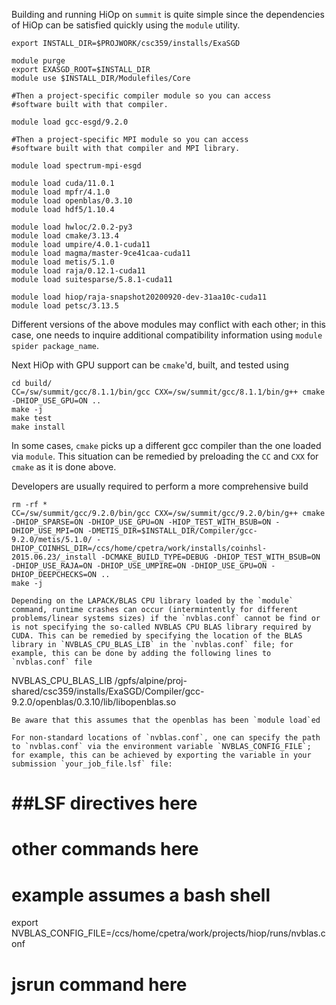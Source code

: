 Building and running HiOp on `summit` is quite simple since the dependencies of HiOp can be satisfied quickly using the `module` utility.
```
export INSTALL_DIR=$PROJWORK/csc359/installs/ExaSGD

module purge
export EXASGD_ROOT=$INSTALL_DIR
module use $INSTALL_DIR/Modulefiles/Core

#Then a project-specific compiler module so you can access                                                                                                                            
#software built with that compiler.                                                                                                                                                   

module load gcc-esgd/9.2.0

#Then a project-specific MPI module so you can access                                                                                                                                 
#software built with that compiler and MPI library.                                                                                                                                   

module load spectrum-mpi-esgd

module load cuda/11.0.1
module load mpfr/4.1.0
module load openblas/0.3.10
module load hdf5/1.10.4

module load hwloc/2.0.2-py3
module load cmake/3.13.4
module load umpire/4.0.1-cuda11
module load magma/master-9ce41caa-cuda11
module load metis/5.1.0
module load raja/0.12.1-cuda11
module load suitesparse/5.8.1-cuda11

module load hiop/raja-snapshot20200920-dev-31aa10c-cuda11
module load petsc/3.13.5
```
Different versions of the above modules may conflict with each other; in this case, one needs to inquire additional compatibility information using `module spider package_name`.

Next HiOp with GPU support can be `cmake`'d, built, and tested using
```
cd build/
CC=/sw/summit/gcc/8.1.1/bin/gcc CXX=/sw/summit/gcc/8.1.1/bin/g++ cmake -DHIOP_USE_GPU=ON ..
make -j
make test
make install
```
In some cases, `cmake` picks up a different gcc compiler than the one loaded via `module`. This situation can be remedied by preloading the `CC` and `CXX` for `cmake` as it is done above.

Developers are usually required to perform a more comprehensive build
```
rm -rf *
CC=/sw/summit/gcc/9.2.0/bin/gcc CXX=/sw/summit/gcc/9.2.0/bin/g++ cmake -DHIOP_SPARSE=ON -DHIOP_USE_GPU=ON -HIOP_TEST_WITH_BSUB=ON -DHIOP_USE_MPI=ON -DMETIS_DIR=$INSTALL_DIR/Compiler/gcc-9.2.0/metis/5.1.0/ -DHIOP_COINHSL_DIR=/ccs/home/cpetra/work/installs/coinhsl-2015.06.23/_install -DCMAKE_BUILD_TYPE=DEBUG -DHIOP_TEST_WITH_BSUB=ON -DHIOP_USE_RAJA=ON -DHIOP_USE_UMPIRE=ON -DHIOP_USE_GPU=ON -DHIOP_DEEPCHECKS=ON .. 
make -j

Depending on the LAPACK/BLAS CPU library loaded by the `module` command, runtime crashes can occur (intermintently for different problems/linear systems sizes) if the `nvblas.conf` cannot be find or is not specifying the so-called NVBLAS CPU BLAS library required by CUDA. This can be remedied by specifying the location of the BLAS library in `NVBLAS_CPU_BLAS_LIB` in the `nvblas.conf` file; for example, this can be done by adding the following lines to `nvblas.conf` file 
```
NVBLAS_CPU_BLAS_LIB /gpfs/alpine/proj-shared/csc359/installs/ExaSGD/Compiler/gcc-9.2.0/openblas/0.3.10/lib/libopenblas.so
```
Be aware that this assumes that the openblas has been `module load`ed

For non-standard locations of `nvblas.conf`, one can specify the path to `nvblas.conf` via the environment variable `NVBLAS_CONFIG_FILE`; for example, this can be achieved by exporting the variable in your submission `your_job_file.lsf` file:
```
# ##LSF directives  here
#  other commands here
# example assumes a bash shell
export NVBLAS_CONFIG_FILE=/ccs/home/cpetra/work/projects/hiop/runs/nvblas.conf 

# jsrun command here

```